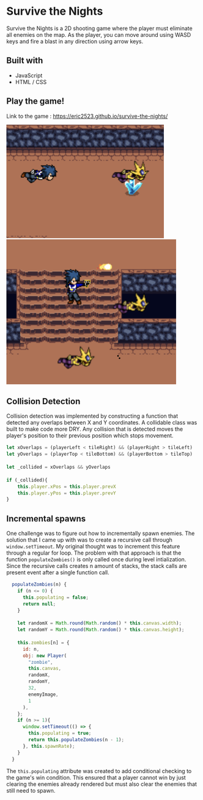 # Survive the Nights 

Survive the Nights is a 2D shooting game where the player must eliminate all enemies on the map. As the player, you can move around using WASD keys and fire a blast in any direction using arrow keys. 

## Built with 

* JavaScript
* HTML / CSS 

## Play the game!  

Link to the game : https://eric2523.github.io/survive-the-nights/

![demo-img-1](https://github.com/eric2523/survive-the-nights/blob/main/demo/splash-1.png)
![demo-img-2](https://github.com/eric2523/survive-the-nights/blob/main/demo/splash-2.png)

## Collision Detection 

Collision detection was implemented by constructing a function that detected any overlaps between X and Y coordinates. A collidable class was built to make code more DRY. Any collision that is detected moves the player's position to their previous position which stops movement. 
```javascript
let xOverlaps = (playerLeft < tileRight) && (playerRight > tileLeft)
let yOverlaps = (playerTop < tileBottom) && (playerBottom > tileTop)

let _collided = xOverlaps && yOverlaps

if (_collided){
    this.player.xPos = this.player.prevX
    this.player.yPos = this.player.prevY
}
```

## Incremental spawns

One challenge was to figure out how to incrementally spawn enemies. The solution that I came up with was to create a recursive call through ```window.setTimeout```. My original thought was to increment this feature through a regular for loop. The problem with that approach is that the function ``` populateZombies() ``` is only called once during level intialization. Since the recursive calls creates n amount of stacks, the stack calls are present event after a single function call. 
```javascript
  populateZombies(n) {
    if (n <= 0) {
      this.populating = false;
      return null;
    }

    let randomX = Math.round(Math.random() * this.canvas.width);
    let randomY = Math.round(Math.random() * this.canvas.height);

    this.zombies[n] = {
      id: n,
      obj: new Player(
        "zombie",
        this.canvas,
        randomX,
        randomY,
        32,
        enemyImage,
        1
      ),
    };
    if (n >= 1){
      window.setTimeout(() => {
        this.populating = true;
        return this.populateZombies(n - 1);
      }, this.spawnRate);
    }
  }
```
The ```this.populating``` attribute was created to add conditional checking to the game's win condition. This ensured that a player cannot win by just clearing the enemies already rendered but must also clear the enemies that still need to spawn. 
